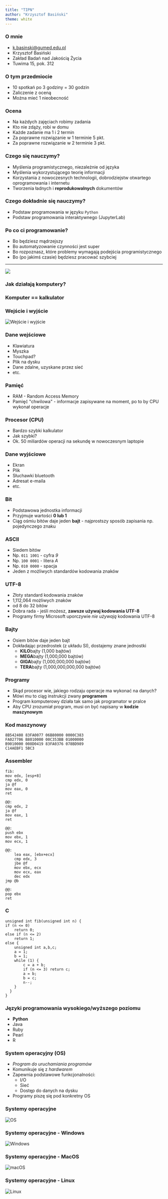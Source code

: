 ```yaml
---
title: "TIPN"
author: "Krzysztof Basiński"
theme: white
---
```


### O mnie

- k.basinski@gumed.edu.pl
- Krzysztof Basiński
- Zakład Badań nad Jakością Życia
- Tuwima 15, pok. 312

### O tym przedmiocie

- 10 spotkań po 3 godziny = 30 godzin
- Zaliczenie z oceną
- Można mieć 1 nieobecność

### Ocena

- Na każdych zajęciach robimy zadania
- Kto nie zdąży, robi w domu
- Każde zadanie ma 1 i 2 termin
- Za poprawne rozwiązanie w 1 terminie 5 pkt.
- Za poprawne rozwiązanie w 2 terminie 3 pkt.


### Czego się nauczymy?

- Myślenia programistycznego, niezależnie od języka
- Myślenia wykorzystującego teorię informacji
- Korzystania z nowoczesnych technologii, dobrodziejstw otwartego oprogramowania i internetu
- Tworzenia ładnych i **reprodukowalnych** dokumentów

### Czego dokładnie się nauczymy?

- Podstaw programowania w języku `Python`
- Podstaw programowania interaktywnego (JupyterLab)

### Po co ci programowanie?

- Bo będziesz mądrzejszy
- Bo automatyzowanie czynności jest super
- Bo rozpoznasz, które problemy wymagają podejścia programistycznego
- Bo (po jakimś czasie) będziesz pracować szybciej

---

<img src="img/po_co.png">


### Jak działają komputery?

### Komputer == kalkulator

### Wejście i wyjście
![Wejście i wyjście](img/computer_diagram.png)

### Dane wejściowe

- Klawiatura
- Myszka
- Touchpad?
- Plik na dysku
- Dane zdalne, uzyskane przez sieć
- etc.

### Pamięć

- RAM - Random Access Memory
- Pamięć "chwilowa" - informacje zapisywane na moment, po to by CPU wykonał operacje

### Procesor (CPU)

- Bardzo szybki kalkulator
- Jak szybki?
- Ok. 50 miliardów operacji na sekundę w nowoczesnym laptopie

### Dane wyjściowe

- Ekran
- Plik
- Słuchawki bluetooth
- Adresat e-maila
- etc.

### Bit

- Podstawowa jednostka informacji
- Przyjmuje wartości **0 lub 1**
- Ciąg ośmiu bitów daje jeden **bajt** - najprostszy sposób zapisania np. pojedynczego znaku

### ASCII

- Siedem bitów
- Np. `011 1001` - cyfra *9*
- Np. `100 0001` - litera *A*
- Np. `010 0000` - spacja
- Jeden z możliwych standardów kodowania znaków

### UTF-8

- Złoty standard kodowania znaków
- 1,112,064 możliwych znaków
- od 8 do 32 bitów
- Dobra rada - jeśli możesz, **zawsze używaj kodowania UTF-8**
- Programy firmy Microsoft uporczywie *nie używają* kodowania UTF-8

### Bajty

- Osiem bitów daje jeden bajt
- Dokładając przedrostek (z układu SI), dostajemy znane jednostki
    + **KILO**bajty (1,000 bajtów)
    + **MEGA**bajty (1,000,000 bajtów)
    + **GIGA**bajty (1,000,000,000 bajtów)
    + **TERA**bajty (1,000,000,000,000 bajtów)

### Programy

- Skąd procesor wie, jakiego rodzaju operacje ma wykonać na danych?
- Mówi mu to ciąg instrukcji zwany **programem**
- Program komputerowy działa tak samo jak programator w pralce
- Aby CPU zrozumiał program, musi on być napisany w **kodzie maszynowym**

### Kod maszynowy

    8B542408 83FA0077 06B80000 0000C383
    FA027706 B8010000 00C353BB 01000000
    B9010000 008D0419 83FA0376 078BD989
    C14AEBF1 5BC3

### Assembler

    fib:
    mov edx, [esp+8]
    cmp edx, 0
    ja @f
    mov eax, 0
    ret

    @@:
    cmp edx, 2
    ja @f
    mov eax, 1
    ret

    @@:
    push ebx
    mov ebx, 1
    mov ecx, 1

    @@:
        lea eax, [ebx+ecx]
        cmp edx, 3
        jbe @f
        mov ebx, ecx
        mov ecx, eax
        dec edx
    jmp @b

    @@:
    pop ebx
    ret

### C

    unsigned int fib(unsigned int n) {
    if (n <= 0)
        return 0;
    else if (n <= 2)
        return 1;
    else {
        unsigned int a,b,c;
        a = 1;
        b = 1;
        while (1) {
            c = a + b;
            if (n <= 3) return c;
            a = b;
            b = c;
            n--;
        }
      }
    }

### Języki programowania wysokiego/wyższego poziomu

- **Python**
- Java
- Ruby
- Pearl
- R


### System operacyjny (OS)

- *Program do uruchamiania programów*
- Komunikuje się z *hardwarem*
- Zapewnia podstawowe funkcjonalności:
    + I/O
    + Sieć
    + Dostęp do danych na dysku
- Programy piszę się pod konkretny OS

### Systemy operacyjne

![OS](img/os.png)

### Systemy operacyjne - Windows

![Windows](img/winda.png)

### Systemy operacyjne - MacOS

![macOS](img/apple.png)


### Systemy operacyjne - Linux

![Linux](img/linux.png)
